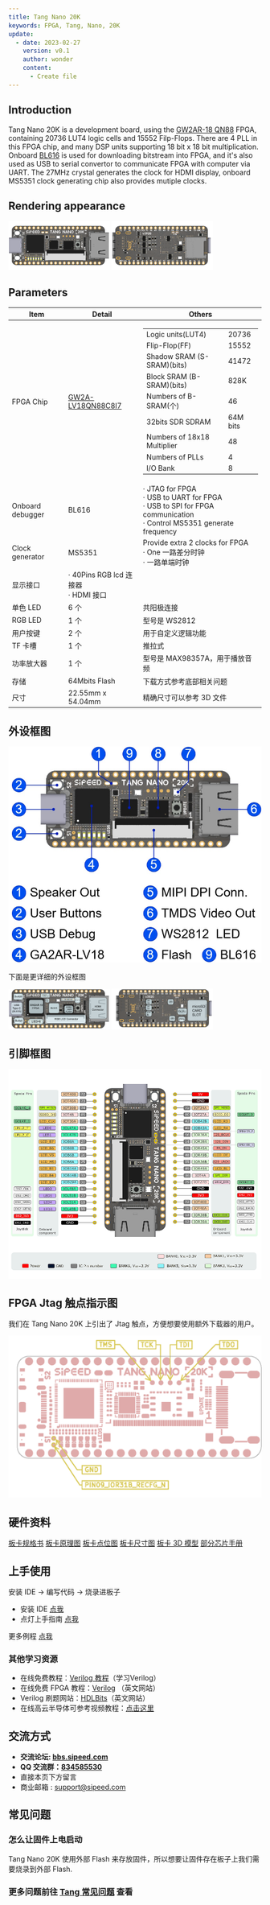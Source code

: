 ```yaml
---
title: Tang Nano 20K
keywords: FPGA, Tang, Nano, 20K
update:
  - date: 2023-02-27
    version: v0.1
    author: wonder
    content:
      - Create file
---
```


## Introduction

Tang Nano 20K is a development board, using the [GW2AR-18 QN88](http://www.gowinsemi.com.cn/prod_view.aspx?TypeId=10&FId=t3:10:3&Id=167#GW2AR) FPGA, containing 20736 LUT4 logic cells and 15552 Filp-Flops. There are 4 PLL in this FPGA chip, and many DSP units supporting 18 bit x 18 bit multiplication. Onboard [BL616](https://bouffalolab.com/product/?type=detail&id=21) is used for downloading bitstream into FPGA, and it's also used as USB to serial convertor to communicate FPGA with computer via UART. The 27MHz crystal generates the clock for HDMI display, onboard MS5351 clock generating chip also provides mutiple clocks.

## Rendering appearance

<img src="./../../../../hardware/zh/tang/tang-nano-20k/assets/nano_20k/tang_nano_20k_3920_top.png" width="40%">
<img src="./../../../../hardware/zh/tang/tang-nano-20k/assets/nano_20k/tang_nano_20k_3920_bot.png" width="40%">

## Parameters

<table>
    <thead>
    	<tr>
    		<th style="text-align:center">Item</th>
    		<th style="text-align:center">Detail</th>
    		<th style="text-align:center">Others</th>
    	</tr>
    </thead>
    <tbody>
    	<tr>
    		<td style="text-align:left">FPGA Chip</td>
    		<td style="text-align:left"><a href="http://www.gowinsemi.com.cn/prod_view.aspx?TypeId=10&amp;FId=t3:10:3&amp;Id=167#GW2AR">GW2A-LV18QN88C8I7</a>
    		</td>
    		<td style="text-align:left">
    			<table>
    				<tbody>
					<tr>
    					<td>Logic units(LUT4)</td>
    					<td>20736</td>
    				</tr>
    				<tr>
    					<td>Flip-Flop(FF)</td>
    					<td>15552</td>
    				</tr>
    				<tr>
    					<td>Shadow SRAM (S-SRAM)(bits)</td>
    					<td>41472</td>
    				</tr>
    				<tr>
    					<td>Block SRAM (B-SRAM)(bits)</td>
    					<td>828K</td>
    				</tr>
    				<tr>
    					<td>Numbers of B-SRAM(个)</td>
    					<td>46</td>
    				</tr>
    				<tr>
    					<td>32bits SDR SDRAM</td>
    					<td>64M bits</td>
    				</tr>
    				<tr>
    					<td>Numbers of 18x18 Multiplier</td>
    					<td>48</td>
    				</tr>
    				<tr>
    					<td>Numbers of PLLs</td>
    					<td>4</td>
    				</tr>
    				<tr>
    					<td>I/O Bank</td>
    					<td>8</td>
    				</tr>
    			</tbody></table>
    		</td>
    	</tr>
    	<tr>
    		<td style="text-align:left">Onboard debugger</td>
    		<td style="text-align:left">BL616</td>
    		<td style="text-align:left">· JTAG for FPGA<br>· USB to UART for FPGA<br>· USB to SPI for FPGA communication<br>· Control MS5351 generate frequency</td>
    	</tr>
    	<tr>
    		<td style="text-align:left">Clock generator</td>
    		<td style="text-align:left">MS5351</td>
    		<td style="text-align:left">Provide extra 2 clocks for FPGA<br>· One 一路差分时钟<br>· 一路单端时钟</td>
    	</tr>
    	<tr>
    		<td style="text-align:left">显示接口</td>
    		<td style="text-align:left">· 40Pins RGB lcd 连接器<br>· HDMI 接口</td>
    		<td style="text-align:left"></td>
    	</tr>
    	<tr>
    		<td style="text-align:left"> 单色 LED </td>
    		<td style="text-align:left"> 6 个 </td>
    		<td style="text-align:left"> 共阳极连接 </td>
    	</tr>
    	<tr>
    		<td style="text-align:left"> RGB LED </td>
    		<td style="text-align:left"> 1 个 </td>
    		<td style="text-align:left"> 型号是 WS2812 </td>
    	</tr>
    	<tr>
    		<td style="text-align:left"> 用户按键 </td>
    		<td style="text-align:left"> 2 个 </td>
    		<td style="text-align:left"> 用于自定义逻辑功能 </td>
    	</tr>
    	<tr>
    		<td style="text-align:left"> TF 卡槽 </td>
    		<td style="text-align:left"> 1 个 </td>
    		<td style="text-align:left"> 推拉式 </td>
    	</tr>
    	<tr>
    		<td style="text-align:left"> 功率放大器 </td>
    		<td style="text-align:left"> 1 个 </td>
    		<td style="text-align:left"> 型号是 MAX98357A，用于播放音频 </td>
    	</tr>
    	<tr>
    		<td style="text-align:left"> 存储 </td>
    		<td style="text-align:left"> 64Mbits Flash </td>
    		<td style="text-align:left"> 下载方式参考底部相关问题 </td>
    	</tr>
    	<tr>
    		<td style="text-align:left"> 尺寸 </td>
    		<td style="text-align:left"> 22.55mm x 54.04mm </td>
    		<td style="text-align:left"> 精确尺寸可以参考 3D 文件 </td>
    	</tr>
    </tbody>
</table>

## 外设框图

![tang_nano_20k_functionalannotation](./../../../../hardware/zh/tang/tang-nano-20k/assets/nano_20k/tang_nano_20k_functionalannotation.jpg)

下面是更详细的外设框图

<img src="./../../../../hardware/zh/tang/tang-nano-20k/assets/nano_20k/tang_nano_20k_functionalannotation_top.png" width="40%" alt="tang_nano_20k_functionalannotation_top">
<img src="./../../../../hardware/zh/tang/tang-nano-20k/assets/nano_20k/tang_nano_20k_functionalannotation_bot.png" width="40%" alt="tang_nano_20k_functionalannotation_bot">

## 引脚框图

![tang_nano_20k_pinlabel](./../../../../hardware/zh/tang/tang-nano-20k/assets/nano_20k/tang_nano_20k_pinlabel.png)

## FPGA Jtag 触点指示图

我们在 Tang Nano 20K 上引出了 Jtag 触点，方便想要使用额外下载器的用户。

![tang_nano_20k_testpointlannotation](./../../../../hardware/zh/tang/tang-nano-20k/assets/nano_20k/tang_nano_20k_testpointlannotation.png)

## 硬件资料

[板卡规格书](https://dl.sipeed.com/shareURL/TANG/Nano_20K/1_Datasheet)
[板卡原理图](https://dl.sipeed.com/shareURL/TANG/Nano_20K/2_Schematic)
[板卡点位图](https://dl.sipeed.com/shareURL/TANG/Nano_20K/3_Bit_number_map)
[板卡尺寸图](https://dl.sipeed.com/shareURL/TANG/Nano_20K/4_Dimensional_drawing)
[板卡 3D 模型](https://dl.sipeed.com/shareURL/TANG/Nano_20K/4_Dimensional_drawing)
[部分芯片手册](https://dl.sipeed.com/shareURL/TANG/Nano_20K/6_Chip_manual)

## 上手使用

安装 IDE -> 编写代码 -> 烧录进板子

- 安装 IDE [点我]()
- 点灯上手指南 [点我]()

更多例程 [点我]()

### 其他学习资源

- 在线免费教程：[Verilog 教程](https://www.runoob.com/w3cnote/verilog-tutorial.html)（学习Verilog）
- 在线免费 FPGA 教程：[Verilog](https://www.asic-world.com/verilog/index.html) （英文网站）
- Verilog 刷题网站：[HDLBits](https://hdlbits.01xz.net/wiki/Main_Page)（英文网站）
- 在线高云半导体可参考视频教程：[点击这里](http://www.gowinsemi.com.cn/video_complex.aspx?FId=n15:15:26)

## 交流方式

- **交流论坛: [bbs.sipeed.com](https://bbs.sipeed.com)**
- **QQ 交流群：[834585530](https://jq.qq.com/?_wv=1027&k=wBb8XUan)**
- 直接本页下方留言
- 商业邮箱 : [support@sipeed.com](support@sipeed.com)

## 常见问题

### 怎么让固件上电启动

Tang Nano 20K 使用外部 Flash 来存放固件，所以想要让固件存在板子上我们需要烧录到外部 Flash.

### 更多问题前往 [Tang 常见问题](https://wiki.sipeed.com/hardware/zh/tang/Tang-Nano-Doc/questions.html) 查看